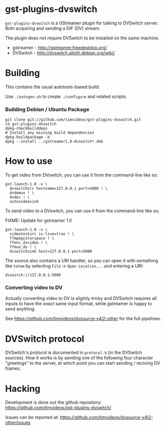 # gst-plugins-dvswitch

`gst-plugins-dvswitch` is a GStreamer plugin for talking to DVSwitch server.
Both acquiring and sending a DIF (DV) stream.

The plugin does not require DVSwitch to be installed on the same machine.

 * gstreamer - http://gstreamer.freedesktop.org/
 * DVSwitch - http://dvswitch.alioth.debian.org/wiki/

# Building

This contains the usual autotools-based build. 

Use `./autogen.sh` to create `./configure` and related scripts.

### Building Debian / Ubuntu Package

```
git clone git://github.com/timvideos/gst-plugins-dvswitch.git
cd gst-plugins-dvswitch
dpkg-checkbuilddeps
# Install any missing build dependencies
dpkg-buildpackage -b
dpkg --install ../gstreamer1.0-dvswitch*.deb
```

# How to use

To get video from DVswitch, you can use it from the command-line like so:

```
gst-launch-1.0 -v \
  dvswitchsrc hostname=127.0.0.1 port=5000 ! \
  dvdemux ! \
  dvdec ! \
  autovideosink
```

To send video to a DVswitch, you can use it from the command-line like so;

FIXME: Update for gstreamer 1.0
```
gst-launch-1.0 -v \
  videotestsrc is-live=true ! \
  ffmpegcolorspace ! \
  ffenc_dvvideo ! \
  ffmux_dv ! \
  dvswitchsink host=127.0.0.1 port=5000
```

The source also contains a URI handler, so you can open it with something like
`totem` by selecting `File` -> `Open Location...` and entering a URI:

`dvswitch://127.0.0.1:5000`

### Converting video to DV

Actually converting video to DV is slightly tricky and DVSwitch requires all
inputs to have the *exact* same input format, while gstreamer is happy to send
anything.

See https://github.com/timvideos/dvsource-v4l2-other for the full pipelines.

# DVSwitch protocol

DVSwitch's protocol is documented in `protocol.h` (in the DVSwitch sources).  How
it works is by sending one of the following four character "greetings" to the
server, at which point you can start sending / reciving DV frames.

# Hacking

Development is done out the github repository:
 https://github.com/timvideos/gst-plugins-dvswitch/

Issues can be reported at:
 https://github.com/timvideos/dvsource-v4l2-other/issues
